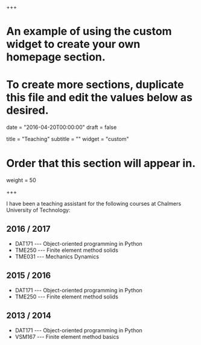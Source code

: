 +++
# An example of using the custom widget to create your own homepage section.
# To create more sections, duplicate this file and edit the values below as desired.

date = "2016-04-20T00:00:00"
draft = false

title = "Teaching"
subtitle = ""
widget = "custom"

# Order that this section will appear in.
weight = 50

+++

I have been a teaching assistant for the following courses at Chalmers University of Technology:

## 2016 / 2017
- DAT171 --- Object-oriented programming in Python
- TME250 --- Finite element method solids
- TME031 --- Mechanics Dynamics


## 2015 / 2016
- DAT171 --- Object-oriented programming in Python
- TME250 --- Finite element method solids

## 2013 / 2014
- DAT171 --- Object-oriented programming in Python
- VSM167 --- Finite element method basics
